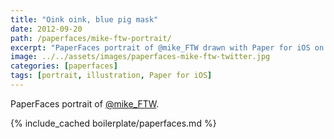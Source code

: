 ```yaml
---
title: "Oink oink, blue pig mask"
date: 2012-09-20
path: /paperfaces/mike-ftw-portrait/
excerpt: "PaperFaces portrait of @mike_FTW drawn with Paper for iOS on an iPad."
image: ../../assets/images/paperfaces-mike-ftw-twitter.jpg
categories: [paperfaces]
tags: [portrait, illustration, Paper for iOS]
---
```


PaperFaces portrait of [@mike_FTW](https://twitter.com/mike_FTW).

{% include_cached boilerplate/paperfaces.md %}

